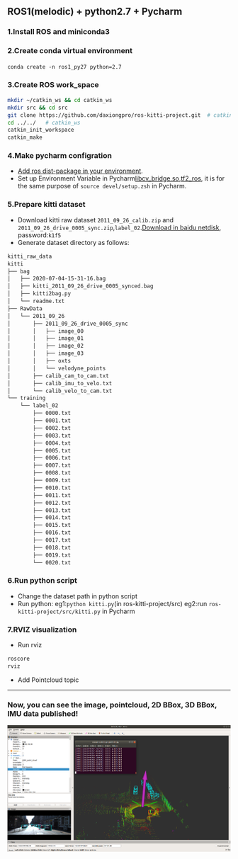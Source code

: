 ## ROS1(melodic) + python2.7 + Pycharm

### 1.Install ROS and miniconda3

### 2.Create conda virtual environment

`conda create -n ros1_py27 python=2.7`

### 3.Create ROS work_space

```bash
mkdir ~/catkin_ws && cd catkin_ws
mkdir src && cd src
git clone https://github.com/daxiongpro/ros-kitti-project.git  # catkin_create_pkg ros-kitti-project
cd ../../   # catkin_ws
catkin_init_workspace
catkin_make
```

### 4.Make pycharm configration

* [Add ros dist-package in your environment](https://blog.csdn.net/weixin_38405166/article/details/114808500).
* Set up Environment Variable in Pycharm[libcv_bridge.so](https://blog.csdn.net/qq_42800654/article/details/123553599),[tf2_ros](https://blog.csdn.net/weixin_44445507/article/details/118335039), it is for the same purpose of `source devel/setup.zsh` in Pycharm.

### 5.Prepare kitti dataset

* Download kitti raw dataset `2011_09_26_calib.zip` and `2011_09_26_drive_0005_sync.zip`,`label_02`.[Download in baidu netdisk](https://pan.baidu.com/s/1DZwj3My0M6UGnc-JIU5cRw?pwd=k1f5), password:`k1f5`
* Generate dataset directory as follows:

```bash
kitti_raw_data
kitti
├── bag
│   ├── 2020-07-04-15-31-16.bag
│   ├── kitti_2011_09_26_drive_0005_synced.bag
│   ├── kitti2bag.py
│   └── readme.txt
├── RawData
│   └── 2011_09_26
│       ├── 2011_09_26_drive_0005_sync
│       │   ├── image_00
│       │   ├── image_01
│       │   ├── image_02
│       │   ├── image_03
│       │   ├── oxts
│       │   └── velodyne_points
│       ├── calib_cam_to_cam.txt
│       ├── calib_imu_to_velo.txt
│       └── calib_velo_to_cam.txt
└── training
    └── label_02
        ├── 0000.txt
        ├── 0001.txt
        ├── 0002.txt
        ├── 0003.txt
        ├── 0004.txt
        ├── 0005.txt
        ├── 0006.txt
        ├── 0007.txt
        ├── 0008.txt
        ├── 0009.txt
        ├── 0010.txt
        ├── 0011.txt
        ├── 0012.txt
        ├── 0013.txt
        ├── 0014.txt
        ├── 0015.txt
        ├── 0016.txt
        ├── 0017.txt
        ├── 0018.txt
        ├── 0019.txt
        └── 0020.txt
```

### 6.Run python script

* Change the dataset path in python script
* Run python:
  eg1:`python kitti.py`(in ros-kitti-project/src)
  eg2:run `ros-kitti-project/src/kitti.py` in Pycharm

### 7.RVIZ visualization

* Run rviz

```bash
roscore
rviz
```

* Add Pointcloud topic

---

### Now, you can see the image, pointcloud, 2D BBox, 3D BBox, IMU data published!

![rviz](rviz.png)
